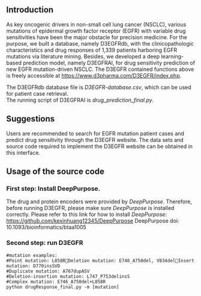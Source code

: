 ## Introduction
As key oncogenic drivers in non-small cell lung cancer (NSCLC), various mutations of epidermal growth factor receptor (EGFR) with variable drug sensitivities have been the major obstacle for precision medicine. For the purpose, we built a database, namely D3EGFRdb, with the clinicopathologic characteristics and drug responses of 1,339 patients harboring EGFR mutations via literature mining. Besides, we developed a deep learning-based prediction model, namely D3EGFRAI, for drug sensitivity prediction of new EGFR mutation-driven NSCLC. The D3EGFR contained functions above is freely accessible at https://www.d3pharma.com/D3EGFR/index.php.

The D3EGFRdb database file is *D3EGFR-database.csv*, which can be used for patient case retrieval.  
The running script of D3EGFRAI is *drug_prediction_final.py*.

## Suggestions
Users are recommended to search for EGFR mutation patient cases and predict drug sensitivity through the D3EGFR website. The data sets and source code required to implement the D3EGFR website can be obtained in this interface.

## Usage of the source code
### First step: Install DeepPurpose. 
The drug and protein encoders were provided by *DeepPurpose*.
Therefore, before running D3EGFR, please make sure *DeepPurpose* is installed correctly.
Please refer to this link for how to install *DeepPurpose*: https://github.com/kexinhuang12345/DeepPurpose
DeepPurpose doi: 10.1093/bioinformatics/btaa1005

### Second step: run D3EGFR
```
#mutation examples:
#Point mutation: L858RDeletion mutation: E746_A750del, V834delInsert mutation: D770insSVD
#Duplicate mutation: A767dupASV
#Deletion-insertion mutation: L747_P753delinsS
#Complex mutation: E746_A750del+L858R
python drugResponse_final.py -m [mutation]
```

